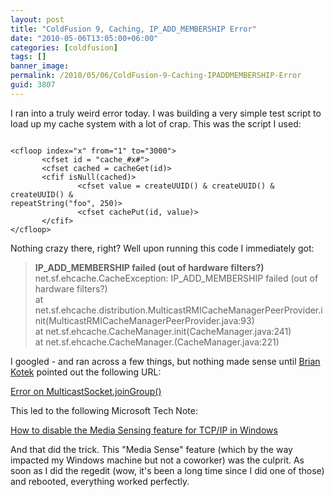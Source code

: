 ```yaml
---
layout: post
title: "ColdFusion 9, Caching, IP_ADD_MEMBERSHIP Error"
date: "2010-05-06T13:05:00+06:00"
categories: [coldfusion]
tags: []
banner_image: 
permalink: /2010/05/06/ColdFusion-9-Caching-IPADDMEMBERSHIP-Error
guid: 3807
---
```


I ran into a truly weird error today. I was building a very simple test script to load up my cache system with a lot of crap. This was the script I used:

<p>

<code>
&lt;cfloop index="x" from="1" to="3000"&gt;
       &lt;cfset id = "cache_#x#"&gt;
       &lt;cfset cached = cacheGet(id)&gt;
       &lt;cfif isNull(cached)&gt;
               &lt;cfset value = createUUID() & createUUID() & createUUID() &
repeatString("foo", 250)&gt;
               &lt;cfset cachePut(id, value)&gt;
       &lt;/cfif&gt;
&lt;/cfloop&gt;
</code>

<p>

Nothing crazy there, right? Well upon running this code I immediately got:

<p>

<blockquote>
<b>IP_ADD_MEMBERSHIP failed (out of hardware filters?)</b><br/>
net.sf.ehcache.CacheException: IP_ADD_MEMBERSHIP failed (out of
hardware filters?)<br/>
       at <br/>net.sf.ehcache.distribution.MulticastRMICacheManagerPeerProvider.init(MulticastRMICacheManagerPeerProvider.java:93)<br/>
       at net.sf.ehcache.CacheManager.init(CacheManager.java:241)<br/>
       at net.sf.ehcache.CacheManager.<init>(CacheManager.java:221)<br/>
</blockquote>

<p>

I googled - and ran across a few things, but nothing made sense until <a href="http://www.briankotek.com/blog/">Brian Kotek</a> pointed out the following URL: 

<p>

<a href="http://stackoverflow.com/questions/2534551/error-on-multicastsocket-joingroup">Error on MulticastSocket.joinGroup()</a>

<p>

This led to the following Microsoft Tech Note: 

<p>

<a href="http://support.microsoft.com/kb/239924">How to disable the Media Sensing feature for TCP/IP in Windows</a>

<p>

And that did the trick. This "Media Sense" feature (which by the way impacted my Windows machine but not a coworker) was the culprit. As soon as I did the regedit (wow, it's been a long time since I did one of those) and rebooted, everything worked perfectly.